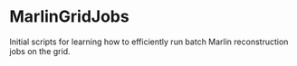 # MarlinGridJobs
Initial scripts for learning how to efficiently run batch Marlin reconstruction jobs on the grid.
